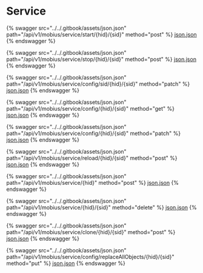 # Service

{% swagger src="../../.gitbook/assets/json.json" path="/api/v1/mobius/service/start/{hid}/{sid}" method="post" %}
[json.json](../../.gitbook/assets/json.json)
{% endswagger %}

{% swagger src="../../.gitbook/assets/json.json" path="/api/v1/mobius/service/stop/{hid}/{sid}" method="post" %}
[json.json](../../.gitbook/assets/json.json)
{% endswagger %}

{% swagger src="../../.gitbook/assets/json.json" path="/api/v1/mobius/service/config/sid/{hid}/{sid}" method="patch" %}
[json.json](../../.gitbook/assets/json.json)
{% endswagger %}

{% swagger src="../../.gitbook/assets/json.json" path="/api/v1/mobius/service/config/{hid}/{sid}" method="get" %}
[json.json](../../.gitbook/assets/json.json)
{% endswagger %}

{% swagger src="../../.gitbook/assets/json.json" path="/api/v1/mobius/service/config/{hid}/{sid}" method="patch" %}
[json.json](../../.gitbook/assets/json.json)
{% endswagger %}

{% swagger src="../../.gitbook/assets/json.json" path="/api/v1/mobius/service/reload/{hid}/{sid}" method="post" %}
[json.json](../../.gitbook/assets/json.json)
{% endswagger %}

{% swagger src="../../.gitbook/assets/json.json" path="/api/v1/mobius/service/{hid}" method="post" %}
[json.json](../../.gitbook/assets/json.json)
{% endswagger %}

{% swagger src="../../.gitbook/assets/json.json" path="/api/v1/mobius/service/{hid}/{sid}" method="delete" %}
[json.json](../../.gitbook/assets/json.json)
{% endswagger %}

{% swagger src="../../.gitbook/assets/json.json" path="/api/v1/mobius/service/clone/{hid}/{sid}" method="post" %}
[json.json](../../.gitbook/assets/json.json)
{% endswagger %}

{% swagger src="../../.gitbook/assets/json.json" path="/api/v1/mobius/service/config/replaceAllObjects/{hid}/{sid}" method="put" %}
[json.json](../../.gitbook/assets/json.json)
{% endswagger %}
